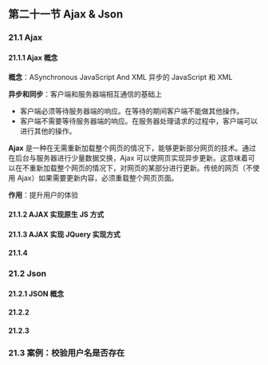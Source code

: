 ## 第二十一节 Ajax & Json

### 21.1 Ajax

#### 21.1.1 Ajax 概念

**概念**：ASynchronous JavaScript And XML 异步的 JavaScript 和 XML

**异步和同步**：客户端和服务器端相互通信的基础上

* 客户端必须等待服务器端的响应。在等待的期间客户端不能做其他操作。
* 客户端不需要等待服务器端的响应。在服务器处理请求的过程中，客户端可以进行其他的操作。

**Ajax** 是一种在无需重新加载整个网页的情况下，能够更新部分网页的技术。通过在后台与服务器进行少量数据交换，Ajax 可以使网页实现异步更新。这意味着可以在不重新加载整个网页的情况下，对网页的某部分进行更新。传统的网页（不使用 Ajax）如果需要更新内容，必须重载整个网页页面。
	
**作用**：提升用户的体验


#### 21.1.2 AJAX 实现原生 JS 方式



#### 21.1.3 AJAX 实现 JQuery 实现方式




#### 21.1.4




### 21.2 Json

#### 21.2.1 JSON 概念


#### 21.2.2




#### 21.2.3


### 21.3 案例：校验用户名是否存在 









